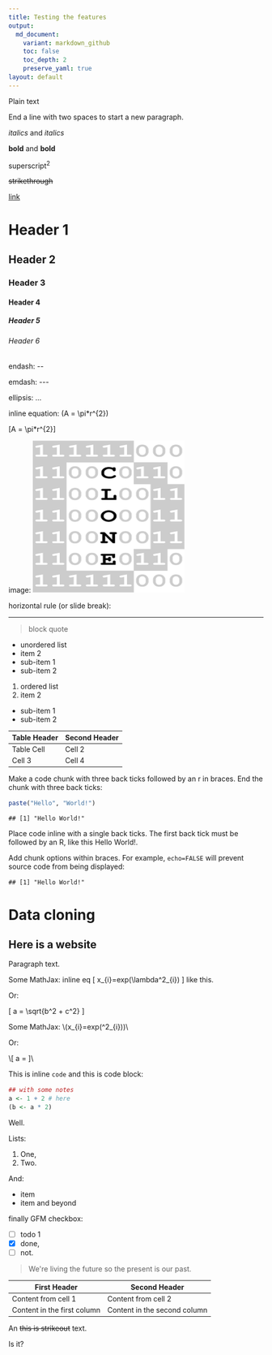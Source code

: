 ```yaml
---
title: Testing the features
output: 
  md_document:
    variant: markdown_github
    toc: false
    toc_depth: 2
    preserve_yaml: true
layout: default
---
```


Plain text

End a line with two spaces to start a new paragraph.

*italics* and *italics*

**bold** and **bold**

superscript<sup>2</sup>

~~strikethrough~~

[link](http://peter.solymos.org)

Header 1
========

Header 2
--------

### Header 3

#### Header 4

##### Header 5

###### Header 6

endash: --

emdash: ---

ellipsis: ...

inline equation: \(A = \pi*r^{2}\)

\[A = \pi*r^{2}\]

image: ![](favicon.ico)

horizontal rule (or slide break):

------------------------------------------------------------------------

> block quote

-   unordered list
-   item 2
-   sub-item 1
-   sub-item 2

1.  ordered list
2.  item 2

-   sub-item 1
-   sub-item 2

| Table Header | Second Header |
|--------------|---------------|
| Table Cell   | Cell 2        |
| Cell 3       | Cell 4        |

Make a code chunk with three back ticks followed by an r in braces. End the chunk with three back ticks:

``` r
paste("Hello", "World!")
```

    ## [1] "Hello World!"

Place code inline with a single back ticks. The first back tick must be followed by an R, like this Hello World!.

Add chunk options within braces. For example, `echo=FALSE` will prevent source code from being displayed:

    ## [1] "Hello World!"

Data cloning
============

Here is a website
-----------------

Paragraph text.

Some MathJax: inline eq \[ x_{i}=exp(\lambda^2_{i}) \] like this.

Or:

\[ a = \sqrt{b^2 + c^2} \]

Some MathJax: \\(x\_{i}=exp(^2\_{i}))\\

Or:

\\[ a = ]\\

This is inline `code` and this is code block:

``` r
## with some notes
a <- 1 + 2 # here
(b <- a * 2)
```

Well.

Lists:

1.  One,
2.  Two.

And:

-   item
-   item and beyond

finally GFM checkbox:

-   [ ] todo 1
-   [x] done,
-   [ ] not.

> We're living the future so the present is our past.

| First Header                | Second Header                |
|-----------------------------|------------------------------|
| Content from cell 1         | Content from cell 2          |
| Content in the first column | Content in the second column |

An ~~this is strikeout~~ text.

Is it?
